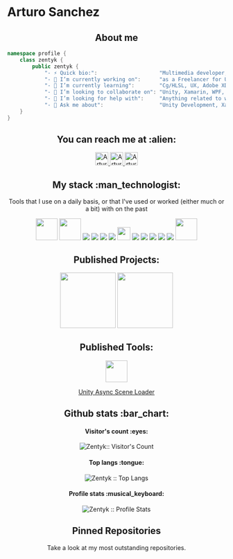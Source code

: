 # Arturo Sanchez

<h2 align="center">About me</h2>

```cs
namespace profile {
    class zentyk {
        public zentyk {
            "- ⚡ Quick bio:":                    "Multimedia developer, expert in Unity3D and Specialized .Net Developer",
            "- 🔭 I’m currently working on":      "as a Freelancer for Unity, WebAPIs and Mobile Projects",
            "- 🌱 I’m currently learning":        "Cg/HLSL, UX, Adobe XD Plugin Development and GraphQL",
            "- 👯 I’m looking to collaborate on": "Unity, Xamarin, WPF, WCF or ASP.net Projects",
            "- 🤔 I’m looking for help with":     "Anything related to what I am currently learning 😅",
            "- 💬 Ask me about":                  "Unity Development, Xamarin.Forms or anyting related to .Net technologies",
    }
}
```

<h2 align="center">You can reach me at :alien:</h2>

<p align="center">
   <a href="https://twitter.com/zentykdev">
    <img src="https://www.vectorlogo.zone/logos/twitter/twitter-icon.svg" alt="Arturo Sanchez LinkedIn Profile" height="30" width="30">
  </a>
    
  <a href="https://www.linkedin.com/in/zentykdev/">
    <img src="https://www.vectorlogo.zone/logos/linkedin/linkedin-icon.svg" alt="Arturo Sanchez LinkedIn Profile" height="30" width="30">
  </a>
  
  <a href="https://www.youtube.com/channel/UCXrJCF3eQsel1PvH0sIvY8Q">
    <img src="https://www.vectorlogo.zone/logos/youtube/youtube-icon.svg" alt="Arturo Sanchez YouTube Channel" height="30" width="30">
  </a>
</p>

<h2 align="center">My stack :man_technologist:</h2>

<p align="center">Tools that I use on a daily basis, or that I've used or worked (either much or a bit) with on the past</p>
<p align="center">
      <img src='https://www.vectorlogo.zone/logos/unity3d/unity3d-icon.svg' height='50px'>
      <img src='https://raw.githubusercontent.com/sammwyy/sammwyy/master/skills/csharp.png' height='50px'>
      <a src="https://www.w3schools.com/css/"><img src="https://img.icons8.com/color/48/000000/css3.png"/></a>
      <a src="https://www.w3schools.com/html/"><img src="https://img.icons8.com/color/48/000000/html-5.png"/></a>
      <a src="https://www.javascript.com/"><img src="https://img.icons8.com/color/48/000000/javascript.png"/></a>
      <a src="https://www.typescriptlang.org/"><img src="https://img.icons8.com/color/48/000000/typescript.png"/></a>
      <a src="https://vuejs.org/"><img src="https://vuejs.org/images/logo.png" heigth="30" width="30"/></a>
      <a src="https://visualstudio.microsoft.com/"><img src="https://img.icons8.com/color/48/000000/visual-studio.png"/></a>
      <a src="https://nodejs.org/"><img src="https://img.icons8.com/color/48/000000/nodejs.png"/></a>
      <a src="https://www.mongodb.com/"><img src="https://img.icons8.com/color/48/000000/mongodb.png"/></a>
      <a src="https://www.docker.com/"><img src="https://img.icons8.com/color/48/000000/docker.png"/></a>
      <a src="https://www.npmjs.com/"><img src="https://img.icons8.com/color/48/000000/npm.png"/></a>
      <img src='https://raw.githubusercontent.com/sammwyy/sammwyy/master/skills/php.png' height='50px'>
</p>

<h2 align="center">Published Projects:</h2>
<p align="center">
    <a href="https://play.google.com/store/apps/details?id=com.orthocana.runy"><img src="https://image.winudf.com/v2/image1/Y29tLm9ydGhvY2FuYS5ydW55X2ljb25fMTU3OTE2NDM5NF8wMjE/icon.png?w=170&fakeurl=1" heigth="128" width="128"/></a>
   <a href="https://www.cotocrafter.com/"><img src="https://cotocrafter.blob.core.windows.net/cotocrafter/Cotocrafter_Color.png?sv=2019-10-10&st=2021-01-03T03%3A58%3A00Z&se=2022-01-01T03%3A58%3A00Z&sr=b&sp=r&sig=Z3wLEofpWIN8F7c3uZtJyQoi9gK11lGrF2dQlQvIXyo%3D" heigth="128" width="128"/></a>
</p>

<h2 align="center">Published Tools:</h2>
<p align="center">
    <a href="https://www.notion.so/Unity-Async-Scene-Loader-fd53b69e400143c6abb397903f5bd020">    
        <p align="center">
            <img src='https://www.vectorlogo.zone/logos/unity3d/unity3d-icon.svg' height='50px'>
            <p align="center">
                Unity Async Scene Loader
            </p>
        </p>
    </a>    
</p>

<h2 align="center">Github stats :bar_chart:</h2>

<h4 align="center">Visitor's count :eyes:</h4>

<p align="center"><img src="https://profile-counter.glitch.me/{zentyk}/count.svg" alt="Zentyk:: Visitor's Count" /></p>

<h4 align="center">Top langs :tongue:</h4>

<p align="center"><img src="https://github-readme-stats.vercel.app/api/top-langs/?username=zentyk&langs_count=10&theme=tokyonight&layout=compact" alt="Zentyk :: Top Langs" /></p>

<h4 align="center">Profile stats :musical_keyboard:</h4>

<p align="center"><img src="https://github-readme-stats.vercel.app/api?username=zentyk&show_icons=true&theme=synthwave" alt="Zentyk :: Profile Stats" /></p>

<h2 align="center">Pinned Repositories</h2>
<p align="center">Take a look at my most outstanding repositories.</p>
